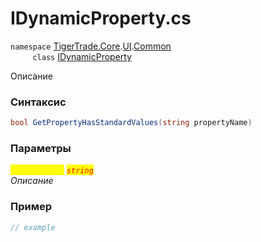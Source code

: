 
# IDynamicProperty.cs
`namespace` [TigerTrade.Core](../../../../../TigerTrade.Core.md).[UI](../../../../../TigerTrade.Core/UI.md).[Common](../../../../../TigerTrade.Core/UI/Common.md)  
&nbsp;&nbsp;&nbsp;&nbsp;&nbsp;&nbsp;&nbsp;&nbsp;&nbsp;`class` [IDynamicProperty](../../IDynamicProperty.cs.md)

Описание

### Синтаксис
```csharp
bool GetPropertyHasStandardValues(string propertyName)
```
### Параметры  
<mark style="color:yellow;">`propertyName`</mark> <mark style="color:red;">*`string`*</mark>  
 *Описание*  
  


### Пример  
```csharp
// example
```
                    
                    